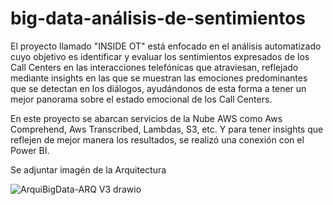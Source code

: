 # big-data-análisis-de-sentimientos
El proyecto llamado "INSIDE OT" está enfocado en el análisis automatizado cuyo objetivo es identificar y evaluar los sentimientos expresados de los Call Centers en las interacciones telefónicas que atraviesan, reflejado mediante insights en las que se muestran las emociones predominantes que se detectan en los diálogos, ayudándonos de esta forma a tener un mejor panorama sobre el estado emocional de los Call Centers.

En este proyecto se abarcan servicios de la Nube AWS como Aws Comprehend, Aws Transcribed, Lambdas, S3, etc. Y para tener insights que reflejen de mejor manera los resultados, se realizó una conexión con el Power BI.

Se adjuntar imagén de la Arquitectura

![ArquiBigData-ARQ V3 drawio](https://github.com/user-attachments/assets/36f89b90-34f5-4d61-b091-f20498921e23)


